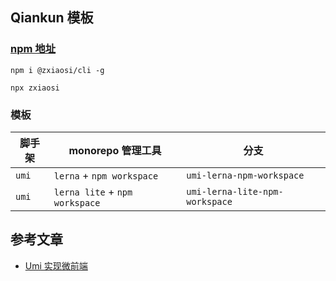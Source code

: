 ## Qiankun 模板

### [npm 地址](https://www.npmjs.com/package/@zxiaosi/cli)

```
npm i @zxiaosi/cli -g

npx zxiaosi
```

### 模板

| 脚手架 | monorepo 管理工具              | 分支                           |
| ------ | ------------------------------ | ------------------------------ |
| `umi`  | `lerna` + `npm workspace`      | `umi-lerna-npm-workspace`      |
| `umi`  | `lerna lite` + `npm workspace` | `umi-lerna-lite-npm-workspace` |

## 参考文章

- [Umi 实现微前端](https://zxiaosi.com/archives/b7c94f0c.html)
